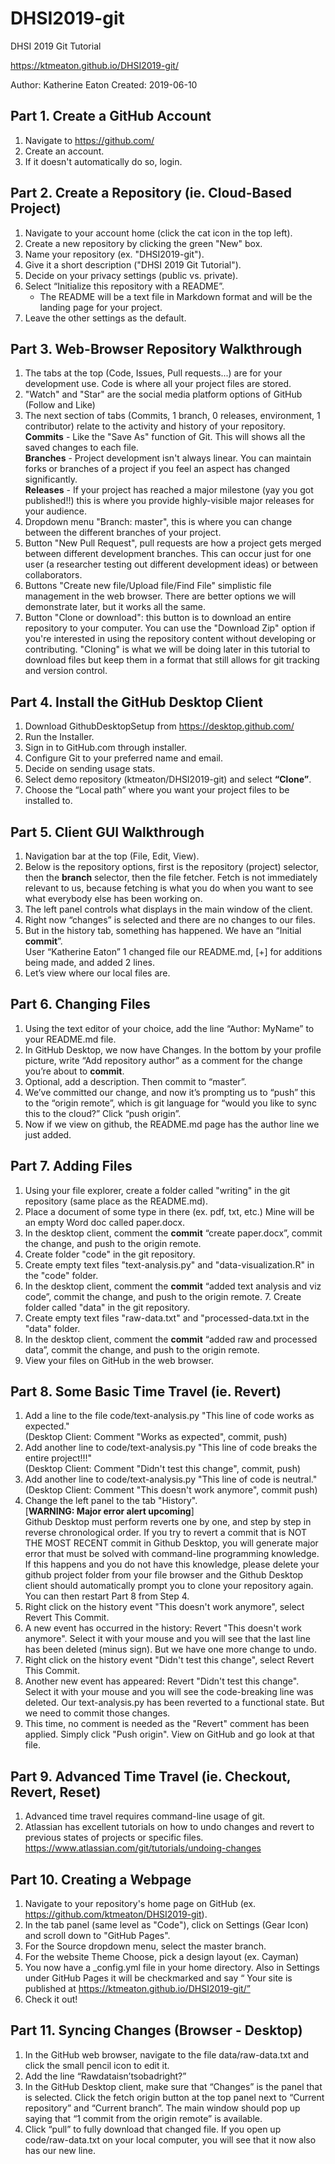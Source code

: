 # DHSI2019-git
DHSI 2019 Git Tutorial

https://ktmeaton.github.io/DHSI2019-git/  

Author: Katherine Eaton 
Created: 2019-06-10

## Part 1. Create a GitHub Account
1. Navigate to https://github.com/  
2. Create an account.  
3. If it doesn't automatically do so, login.  

## Part 2. Create a Repository (ie. Cloud-Based Project)
1. Navigate to your account home (click the cat icon in the top left).   
2. Create a new repository by clicking the green "New" box.   
3. Name your repository (ex. "DHSI2019-git").  
4. Give it a short description ("DHSI 2019 Git Tutorial").  
5. Decide on your privacy settings (public vs. private).  
6. Select “Initialize this repository with a README”.  
    - The README will be a text file in Markdown format and will be the landing page for your project.  
7. Leave the other settings as the default.  

## Part 3. Web-Browser Repository Walkthrough
1. The tabs at the top (Code, Issues, Pull requests...) are for your development use. Code is where all your project files are stored.
2. "Watch" and "Star" are the social media platform options of GitHub (Follow and Like)
3. The next section of tabs (Commits, 1 branch, 0 releases, environment, 1 contributor) relate to the activity and history of your repository.  
**Commits** - Like the "Save As" function of Git. This will shows all the saved changes to each file.  
**Branches** - Project development isn't always linear. You can maintain forks or branches of a project if you feel an aspect has changed significantly.  
**Releases** - If your project has reached a major milestone (yay you got published!!) this is where you provide highly-visible major releases for your audience.  
4. Dropdown menu "Branch: master", this is where you can change between the different branches of your project.  
5. Button "New Pull Request", pull requests are how a project gets merged between different development branches. This can occur just for one user (a researcher testing out different development ideas) or between collaborators.  
6. Buttons "Create new file/Upload file/Find File" simplistic file management in the web browser. There are better options we will demonstrate later, but it works all the same.  
7. Button "Clone or download": this button is to download an entire repository to your computer. You can use the "Download Zip" option if you're interested in using the repository content without developing or contributing. "Cloning" is what we will be doing later in this tutorial to download files but keep them in a format that still allows for git tracking and version control.     

## Part 4. Install the GitHub Desktop Client 
1. Download GithubDesktopSetup from https://desktop.github.com/  
2. Run the Installer.  
3. Sign in to GitHub.com through installer.  
4. Configure Git to your preferred name and email.  
5. Decide on sending usage stats.  
6. Select demo repository (ktmeaton/DHSI2019-git) and select **“Clone”**.  
7. Choose the “Local path” where you want your project files to be installed to. 

## Part 5. Client GUI Walkthrough
1. Navigation bar at the top (File, Edit, View).  
2. Below is the repository options, first is the repository (project) selector, then the **branch** selector, then the file fetcher. Fetch is not immediately relevant to us, because fetching is what you do when you want to see what everybody else has been working on.   
3. The left panel controls what displays in the main window of the client.    
4. Right now “changes” is selected and there are no changes to our files.  
5. But in the history tab, something has happened. We have an “Initial **commit**”.  
User “Katherine Eaton” 1 changed file our README.md, [+] for additions being made, and added 2 lines.	
6. Let’s view where our local files are.  

## Part 6. Changing Files  
1. Using the text editor of your choice, add the line  “Author: MyName” to your README.md file.  
2. In GitHub Desktop, we now have Changes.  In the bottom by your profile picture, write “Add repository author” as a comment for the change you’re about to **commit**.  
3. Optional, add a description. Then commit to “master”.  
4. We’ve committed our change, and now it’s prompting us to “push” this to the “origin remote”, which is git language for “would you like to sync this to the cloud?” Click “push origin”.  
5. Now if we view on github, the README.md page has the author line we just added.  

## Part 7. Adding Files  
1. Using your file explorer, create a folder called "writing" in the git repository (same place as the README.md).  
2. Place a document of some type in there (ex. pdf, txt, etc.) Mine will be an empty Word doc called paper.docx.  
3. In the desktop client, comment the **commit** “create paper.docx”, commit the change, and push to the origin remote.  
4. Create folder "code" in the git repository.  
5. Create empty text files "text-analysis.py" and "data-visualization.R" in the "code" folder.  
6. In the desktop client, comment the  **commit** “added text analysis and viz code”, commit the change, and push to the origin remote.  7. Create folder called "data" in the git repository.  
8. Create empty text files "raw-data.txt" and "processed-data.txt in the "data" folder.  
9. In the desktop client, comment the  **commit** “added raw and processed data”, commit the change, and push to the origin remote. 
10. View your files on GitHub in the web browser.  

## Part 8. Some Basic Time Travel (ie. Revert)
1. Add a line to the file code/text-analysis.py "This line of code works as expected."  
(Desktop Client: Comment "Works as expected", commit, push)  
2. Add another line to code/text-analysis.py "This line of code breaks the entire project!!!"  
(Desktop Client: Comment "Didn't test this change", commit, push)  
3. Add another line to code/text-analysis.py "This line of code is neutral."  
(Desktop Client: Comment "This doesn't work anymore", commit push)  
4. Change the left panel to the tab "History".  
[**WARNING: Major error alert upcoming**]  
Github Desktop must perform reverts one by one, and step by step in reverse chronological order. If you try to revert a commit that is NOT THE MOST RECENT commit in Github Desktop, you will generate major error that must be solved with command-line programming knowledge. If this happens and you do not have this knowledge, please delete your github project folder from your file browser and the Github Desktop client should automatically prompt you to clone your repository again. You can then restart Part 8 from Step 4.  
5. Right click on the history event "This doesn't work anymore", select Revert This Commit.  
6. A new event has occurred in the history: Revert "This doesn't work anymore". Select it with your mouse and you will see that the last line has been deleted (minus sign). But we have one more change to undo.  
7. Right click on the history event "Didn't test this change", select Revert This Commit.   
8. Another new event has appeared: Revert "Didn't test this change". Select it with your mouse and you will see the code-breaking line was deleted. Our text-analysis.py has been reverted to a functional state. But we need to commit those changes.  
9. This time, no comment is needed as the "Revert" comment has been applied. Simply click "Push origin". View on GitHub and go look at that file.  
 
## Part 9. Advanced Time Travel (ie. Checkout, Revert, Reset)
1. Advanced time travel requires command-line usage of git.  
2. Atlassian has excellent tutorials on how to undo changes and revert to previous states of projects or specific files.  
https://www.atlassian.com/git/tutorials/undoing-changes  

## Part 10. Creating a Webpage
1. Navigate to your repository's home page on GitHub (ex. https://github.com/ktmeaton/DHSI2019-git).
2. In the tab panel (same level as "Code"), click on Settings (Gear Icon) and scroll down to "GitHub Pages".
3. For the Source dropdown menu, select the master branch.
4. For the website Theme Choose, pick a design layout (ex. Cayman)
5. You now have a \_config.yml file in your home directory. Also in Settings under GitHub Pages it will be checkmarked and say “ Your site is published at https://ktmeaton.github.io/DHSI2019-git/”
7. Check it out!

## Part 11. Syncing Changes (Browser - Desktop)
1. In the GitHub web browser, navigate to the file data/raw-data.txt and click the small pencil icon to edit it.  
2. Add the line “Rawdataisn’tsobadright?”  
3. In the GitHub Desktop client, make sure that “Changes” is the panel that is selected. Click the fetch origin button at the top panel next to “Current repository” and “Current branch”. The main window should pop up saying that “1 commit from the origin remote” is available.  
4. Click “pull” to fully download that changed file. If you open up code/raw-data.txt on your local computer, you will see that it now also has our new line.  
